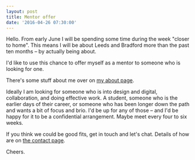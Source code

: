 ```yaml
---
layout: post
title: Mentor offer
date: '2016-04-26 07:30:00'
---
```

Hello. From early June I will be spending some time during the week "closer to home". This means I will be about Leeds and Bradford more than the past ten months – by actually being about.

I'd like to use this chance to offer myself as a mentor to someone who is looking for one.

There's some stuff about me over on [my about page](/about).

Ideally I am looking for someone who is into design and digital, collaboration, and doing effective work. A student, someone who is the earlier days of their career, or someone who has been longer down the path and wants a bit of focus and brio. I'd be up for any of those – and I'd be happy for it to be a confidential arrangement. Maybe meet every four to six weeks.

If you think we could be good fits, get in touch and let's chat. Details of how are on [the contact page](/contact).

Cheers.
